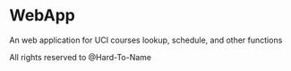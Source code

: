 # WebApp
An web application for UCI courses lookup, schedule, and other functions

All rights reserved to @Hard-To-Name
